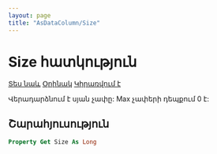 ```yaml
---
layout: page
title: "AsDataColumn/Size"
---
```



# Size հատկություն

[Տես նաև](../AsDataTableColumn.md) [Օրինակ](../../Examples/AsDataTable.md) [Կիրառվում է](../AsDataTableColumn.md)

Վերադարձնում է սյան չափը: Max չափերի դեպքում 0 է:

## Շարահյուսություն

``` vb
Property Get Size As Long
```